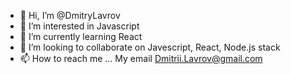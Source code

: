 - 👋 Hi, I’m @DmitryLavrov
- 👀 I’m interested in Javascript
- 🌱 I’m currently learning React
- 💞️ I’m looking to collaborate on Javescript, React, Node.js stack
- 📫 How to reach me ... My email Dmitrii.Lavrov@gmail.com

<!---
DmitryLavrov/DmitryLavrov is a ✨ special ✨ repository because its `README.md` (this file) appears on your GitHub profile.
You can click the Preview link to take a look at your changes.
--->
